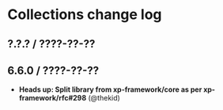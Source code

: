 Collections change log
======================

## ?.?.? / ????-??-??

## 6.6.0 / ????-??-??

* **Heads up: Split library from xp-framework/core as per xp-framework/rfc#298**
  (@thekid)
